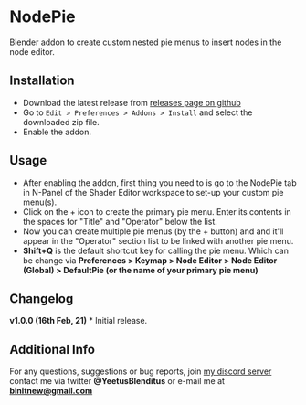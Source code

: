 NodePie
==

Blender addon to create custom nested pie menus to insert nodes in the node editor.

Installation
--
* Download the latest release from [releases page on github]()
* Go to `Edit > Preferences > Addons > Install` and select the downloaded zip file.
* Enable the addon.

Usage
--
* After enabling the addon, first thing you need to is go to the NodePie tab in N-Panel of the Shader Editor workspace to set-up your custom pie menu(s).
* Click on the + icon to create the primary pie menu. Enter its contents in the spaces for "Title" and "Operator" below the list.
* Now you can create multiple pie menus (by the + button) and and it'll appear in the "Operator" section list to be linked with another pie menu.
* **Shift+Q** is the default shortcut key for calling the pie menu. Which can be change via **Preferences > Keymap > Node Editor > Node Editor (Global) > DefaultPie (or the name of your primary pie menu)**

Changelog
--
**v1.0.0 (16th Feb, 21)** 
	* Initial release.

Additional Info
--
For any questions, suggestions or bug reports, join [my discord server](https://discord.gg/G8ajxwQuYT) contact me via twitter **@YeetusBlenditus** or e-mail me at **binitnew@gmail.com**
